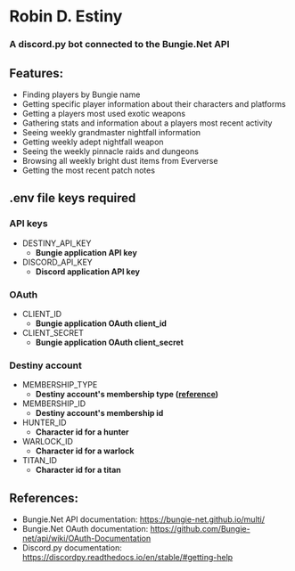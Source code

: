# Robin D. Estiny
### A discord.py bot connected to the Bungie.Net API

## Features:
- Finding players by Bungie name
- Getting specific player information about their characters and platforms
- Getting a players most used exotic weapons
- Gathering stats and information about a players most recent activity
- Seeing weekly grandmaster nightfall information
- Getting weekly adept nightfall weapon
- Seeing the weekly pinnacle raids and dungeons
- Browsing all weekly bright dust items from Eververse
- Getting the most recent patch notes

## .env file keys required
### API keys
- DESTINY_API_KEY
    - <b>Bungie application API key</b>
- DISCORD_API_KEY
    - <b>Discord application API key</b>
### OAuth
- CLIENT_ID
    - <b>Bungie application OAuth client_id</b>
- CLIENT_SECRET
    - <b>Bungie application OAuth client_secret</b>
### Destiny account
- MEMBERSHIP_TYPE
    - <b>Destiny account's membership type ([reference](https://bungie-net.github.io/multi/schema_BungieMembershipType.html#schema_BungieMembershipType))</b>
- MEMBERSHIP_ID
    - <b>Destiny account's membership id</b>
- HUNTER_ID
    - <b>Character id for a hunter</b>
- WARLOCK_ID
    - <b>Character id for a warlock</b>
- TITAN_ID
    - <b>Character id for a titan</b>

## References:
- Bungie.Net API documentation: https://bungie-net.github.io/multi/
- Bungie.Net OAuth documentation: https://github.com/Bungie-net/api/wiki/OAuth-Documentation
- Discord.py documentation: https://discordpy.readthedocs.io/en/stable/#getting-help